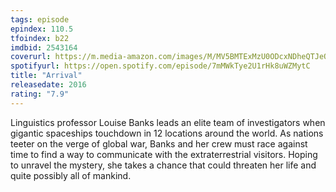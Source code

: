 ```yaml
---
tags: episode
epindex: 110.5
tfoindex: b22
imdbid: 2543164
coverurl: https://m.media-amazon.com/images/M/MV5BMTExMzU0ODcxNDheQTJeQWpwZ15BbWU4MDE1OTI4MzAy._V1_SX202_CR0,0,202,300_.jpg
spotifyurl: https://open.spotify.com/episode/7mMWkTye2U1rHk8uWZMytC
title: "Arrival"
releasedate: 2016
rating: "7.9"
---
```


Linguistics professor Louise Banks leads an elite team of investigators when gigantic spaceships touchdown in 12 locations around the world. As nations teeter on the verge of global war, Banks and her crew must race against time to find a way to communicate with the extraterrestrial visitors. Hoping to unravel the mystery, she takes a chance that could threaten her life and quite possibly all of mankind.